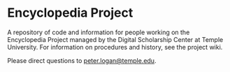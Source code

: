 # Encyclopedia Project

A repository of code and information for people working on the Encyclopedia Project managed by the Digital Scholarship Center at Temple University. For information on procedures and history, see the project wiki.

Please direct questions to peter.logan@temple.edu.
